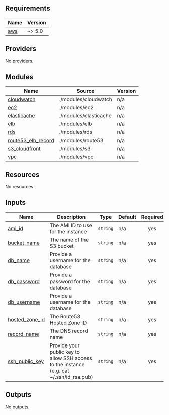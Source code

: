 ## Requirements

| Name | Version |
|------|---------|
| <a name="requirement_aws"></a> [aws](#requirement\_aws) | ~> 5.0 |

## Providers

No providers.

## Modules

| Name | Source | Version |
|------|--------|---------|
| <a name="module_cloudwatch"></a> [cloudwatch](#module\_cloudwatch) | ./modules/cloudwatch | n/a |
| <a name="module_ec2"></a> [ec2](#module\_ec2) | ./modules/ec2 | n/a |
| <a name="module_elasticache"></a> [elasticache](#module\_elasticache) | ./modules/elasticache | n/a |
| <a name="module_elb"></a> [elb](#module\_elb) | ./modules/elb | n/a |
| <a name="module_rds"></a> [rds](#module\_rds) | ./modules/rds | n/a |
| <a name="module_route53_elb_record"></a> [route53\_elb\_record](#module\_route53\_elb\_record) | ./modules/route53 | n/a |
| <a name="module_s3_cloudfront"></a> [s3\_cloudfront](#module\_s3\_cloudfront) | ./modules/s3 | n/a |
| <a name="module_vpc"></a> [vpc](#module\_vpc) | ./modules/vpc | n/a |

## Resources

No resources.

## Inputs

| Name | Description | Type | Default | Required |
|------|-------------|------|---------|:--------:|
| <a name="input_ami_id"></a> [ami\_id](#input\_ami\_id) | The AMI ID to use for the instance | `string` | n/a | yes |
| <a name="input_bucket_name"></a> [bucket\_name](#input\_bucket\_name) | The name of the S3 bucket | `string` | n/a | yes |
| <a name="input_db_name"></a> [db\_name](#input\_db\_name) | Provide a username for the database | `string` | n/a | yes |
| <a name="input_db_password"></a> [db\_password](#input\_db\_password) | Provide a password for the database | `string` | n/a | yes |
| <a name="input_db_username"></a> [db\_username](#input\_db\_username) | Provide a username for the database | `string` | n/a | yes |
| <a name="input_hosted_zone_id"></a> [hosted\_zone\_id](#input\_hosted\_zone\_id) | The Route53 Hosted Zone ID | `string` | n/a | yes |
| <a name="input_record_name"></a> [record\_name](#input\_record\_name) | The DNS record name | `string` | n/a | yes |
| <a name="input_ssh_public_key"></a> [ssh\_public\_key](#input\_ssh\_public\_key) | Provide your public key to allow SSH access to the instance (e.g. cat ~/.ssh/id\_rsa.pub) | `string` | n/a | yes |

## Outputs

No outputs.
